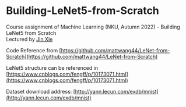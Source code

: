 # Building-LeNet5-from-Scratch
Course assignment of Machine Learning (NKU, Autumn 2022) - Building LeNet5 from Scratch   
Lectured by [Jin Xie](https://cc.nankai.edu.cn/2021/0323/c13619a490375/page.htm)   

Code Reference from [https://github.com/mattwang44/LeNet-from-Scratch](https://github.com/mattwang44/LeNet-from-Scratch)   

LeNet5 structure can be referenced in [https://www.cnblogs.com/fengff/p/10173071.html](https://www.cnblogs.com/fengff/p/10173071.html)   

Dataset download address: [http://yann.lecun.com/exdb/mnist](http://yann.lecun.com/exdb/mnist)   
